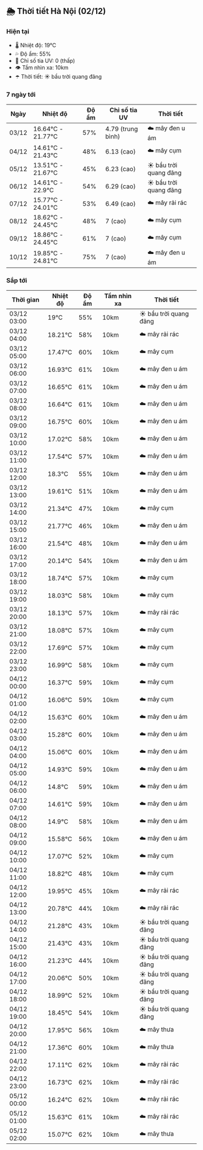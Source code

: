 ## 🌦️ Thời tiết Hà Nội (02/12)

### Hiện tại

- 🌡️ Nhiệt độ: 19℃
- 💦 Độ ẩm: 55%
- 🌟 Chỉ số tia UV: 0 (thấp)
- 👁️ Tầm nhìn xa: 10km
- ☂️ Thời tiết: ☀️ bầu trời quang đãng

### 7 ngày tới

| Ngày | Nhiệt độ | Độ ẩm | Chỉ số tia UV | Thời tiết |
| --- | --- | --- | --- | --- |
| 03/12 | 16.64℃ - 21.77℃ | 57% | 4.79 (trung bình) | ☁️ mây đen u ám |
| 04/12 | 14.61℃ - 21.43℃ | 48% | 6.13 (cao) | ☁️ mây cụm |
| 05/12 | 13.51℃ - 21.67℃ | 45% | 6.23 (cao) | ☀️ bầu trời quang đãng |
| 06/12 | 14.61℃ - 22.9℃ | 54% | 6.29 (cao) | ☀️ bầu trời quang đãng |
| 07/12 | 15.77℃ - 24.01℃ | 53% | 6.49 (cao) | ☁️ mây rải rác |
| 08/12 | 18.62℃ - 24.45℃ | 48% | 7 (cao) | ☁️ mây cụm |
| 09/12 | 18.86℃ - 24.45℃ | 61% | 7 (cao) | ☁️ mây cụm |
| 10/12 | 19.85℃ - 24.81℃ | 75% | 7 (cao) | ☁️ mây đen u ám |

### Sắp tới

| Thời gian | Nhiệt độ | Độ ẩm | Tầm nhìn xa | Thời tiết |
| --- | --- | --- | --- | --- |
| 03/12 03:00 | 19℃ | 55% | 10km | ☀️ bầu trời quang đãng |
| 03/12 04:00 | 18.21℃ | 58% | 10km | ☁️ mây rải rác |
| 03/12 05:00 | 17.47℃ | 60% | 10km | ☁️ mây cụm |
| 03/12 06:00 | 16.93℃ | 61% | 10km | ☁️ mây đen u ám |
| 03/12 07:00 | 16.65℃ | 61% | 10km | ☁️ mây đen u ám |
| 03/12 08:00 | 16.64℃ | 61% | 10km | ☁️ mây đen u ám |
| 03/12 09:00 | 16.75℃ | 60% | 10km | ☁️ mây đen u ám |
| 03/12 10:00 | 17.02℃ | 58% | 10km | ☁️ mây đen u ám |
| 03/12 11:00 | 17.54℃ | 57% | 10km | ☁️ mây đen u ám |
| 03/12 12:00 | 18.3℃ | 55% | 10km | ☁️ mây đen u ám |
| 03/12 13:00 | 19.61℃ | 51% | 10km | ☁️ mây đen u ám |
| 03/12 14:00 | 21.34℃ | 47% | 10km | ☁️ mây cụm |
| 03/12 15:00 | 21.77℃ | 46% | 10km | ☁️ mây đen u ám |
| 03/12 16:00 | 21.54℃ | 48% | 10km | ☁️ mây đen u ám |
| 03/12 17:00 | 20.14℃ | 54% | 10km | ☁️ mây đen u ám |
| 03/12 18:00 | 18.74℃ | 57% | 10km | ☁️ mây cụm |
| 03/12 19:00 | 18.03℃ | 58% | 10km | ☁️ mây cụm |
| 03/12 20:00 | 18.13℃ | 57% | 10km | ☁️ mây rải rác |
| 03/12 21:00 | 18.08℃ | 57% | 10km | ☁️ mây cụm |
| 03/12 22:00 | 17.69℃ | 57% | 10km | ☁️ mây cụm |
| 03/12 23:00 | 16.99℃ | 58% | 10km | ☁️ mây cụm |
| 04/12 00:00 | 16.37℃ | 59% | 10km | ☁️ mây cụm |
| 04/12 01:00 | 16.06℃ | 59% | 10km | ☁️ mây cụm |
| 04/12 02:00 | 15.63℃ | 60% | 10km | ☁️ mây đen u ám |
| 04/12 03:00 | 15.28℃ | 60% | 10km | ☁️ mây đen u ám |
| 04/12 04:00 | 15.06℃ | 60% | 10km | ☁️ mây đen u ám |
| 04/12 05:00 | 14.93℃ | 59% | 10km | ☁️ mây đen u ám |
| 04/12 06:00 | 14.8℃ | 59% | 10km | ☁️ mây đen u ám |
| 04/12 07:00 | 14.61℃ | 59% | 10km | ☁️ mây đen u ám |
| 04/12 08:00 | 14.9℃ | 58% | 10km | ☁️ mây đen u ám |
| 04/12 09:00 | 15.58℃ | 56% | 10km | ☁️ mây đen u ám |
| 04/12 10:00 | 17.07℃ | 52% | 10km | ☁️ mây cụm |
| 04/12 11:00 | 18.82℃ | 48% | 10km | ☁️ mây cụm |
| 04/12 12:00 | 19.95℃ | 45% | 10km | ☁️ mây rải rác |
| 04/12 13:00 | 20.78℃ | 44% | 10km | ☁️ mây rải rác |
| 04/12 14:00 | 21.28℃ | 43% | 10km | ☀️ bầu trời quang đãng |
| 04/12 15:00 | 21.43℃ | 43% | 10km | ☀️ bầu trời quang đãng |
| 04/12 16:00 | 21.23℃ | 44% | 10km | ☀️ bầu trời quang đãng |
| 04/12 17:00 | 20.06℃ | 50% | 10km | ☀️ bầu trời quang đãng |
| 04/12 18:00 | 18.99℃ | 52% | 10km | ☀️ bầu trời quang đãng |
| 04/12 19:00 | 18.45℃ | 54% | 10km | ☀️ bầu trời quang đãng |
| 04/12 20:00 | 17.95℃ | 56% | 10km | ☁️ mây thưa |
| 04/12 21:00 | 17.36℃ | 60% | 10km | ☁️ mây thưa |
| 04/12 22:00 | 17.11℃ | 62% | 10km | ☁️ mây rải rác |
| 04/12 23:00 | 16.73℃ | 62% | 10km | ☁️ mây rải rác |
| 05/12 00:00 | 16.24℃ | 62% | 10km | ☁️ mây rải rác |
| 05/12 01:00 | 15.63℃ | 61% | 10km | ☁️ mây rải rác |
| 05/12 02:00 | 15.07℃ | 62% | 10km | ☁️ mây thưa |
